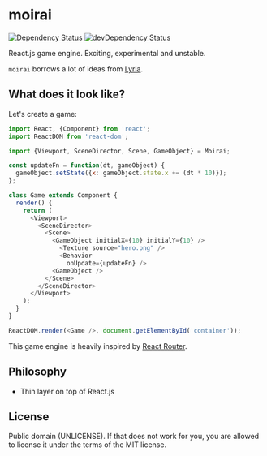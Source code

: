 # moirai
[![Dependency Status](https://david-dm.org/freezedev/moirai.svg)](https://david-dm.org/freezedev/moirai)
[![devDependency Status](https://david-dm.org/freezedev/moirai/dev-status.svg)](https://david-dm.org/freezedev/moirai#info=devDependencies)

React.js game engine. Exciting, experimental and unstable.

`moirai` borrows a lot of ideas from [Lyria](http://github.com/freezedev/lyria).

## What does it look like?

Let's create a game:
```javascript
import React, {Component} from 'react';
import ReactDOM from 'react-dom';

import {Viewport, SceneDirector, Scene, GameObject} = Moirai;

const updateFn = function(dt, gameObject) {
  gameObject.setState({x: gameObject.state.x += (dt * 10)});
};

class Game extends Component {
  render() {
    return (
      <Viewport>
        <SceneDirector>
          <Scene>
            <GameObject initialX={10} initialY={10} />
              <Texture source="hero.png" />
              <Behavior
                onUpdate={updateFn} />
            <GameObject />
          </Scene>
        </SceneDirector>
      </Viewport>
    );
  }
}

ReactDOM.render(<Game />, document.getElementById('container'));
```

This game engine is heavily inspired by [React Router](http://github.com/rackt/react-router).

## Philosophy
- Thin layer on top of React.js

## License
Public domain (UNLICENSE). If that does not work for you, you are allowed to license it under the terms of the MIT license.
